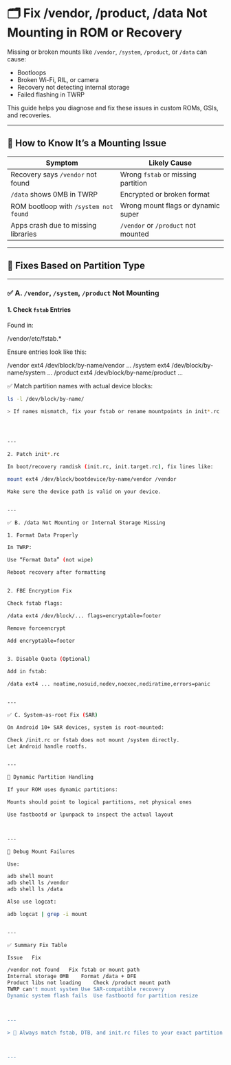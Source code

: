 # 🗂️ Fix /vendor, /product, /data Not Mounting in ROM or Recovery

Missing or broken mounts like `/vendor`, `/system`, `/product`, or `/data` can cause:
- Bootloops
- Broken Wi-Fi, RIL, or camera
- Recovery not detecting internal storage
- Failed flashing in TWRP

This guide helps you diagnose and fix these issues in custom ROMs, GSIs, and recoveries.

---

## 🧪 How to Know It’s a Mounting Issue

| Symptom                                 | Likely Cause             |
|-----------------------------------------|--------------------------|
| Recovery says `/vendor` not found       | Wrong `fstab` or missing partition |
| `/data` shows 0MB in TWRP               | Encrypted or broken format |
| ROM bootloop with `/system not found`   | Wrong mount flags or dynamic super |
| Apps crash due to missing libraries     | `/vendor` or `/product` not mounted |

---

## 🔧 Fixes Based on Partition Type

---

### ✅ A. `/vendor`, `/system`, `/product` Not Mounting

#### 1. Check `fstab` Entries

Found in:

/vendor/etc/fstab.*

Ensure entries look like this:

/vendor ext4 /dev/block/by-name/vendor ... /system ext4 /dev/block/by-name/system ... /product ext4 /dev/block/by-name/product ...

✅ Match partition names with actual device blocks:
```bash
ls -l /dev/block/by-name/

> If names mismatch, fix your fstab or rename mountpoints in init*.rc




---

2. Patch init*.rc

In boot/recovery ramdisk (init.rc, init.target.rc), fix lines like:

mount ext4 /dev/block/bootdevice/by-name/vendor /vendor

Make sure the device path is valid on your device.


---

✅ B. /data Not Mounting or Internal Storage Missing

1. Format Data Properly

In TWRP:

Use “Format Data” (not wipe)

Reboot recovery after formatting


2. FBE Encryption Fix

Check fstab flags:

/data ext4 /dev/block/... flags=encryptable=footer

Remove forceencrypt

Add encryptable=footer


3. Disable Quota (Optional)

Add in fstab:

/data ext4 ... noatime,nosuid,nodev,noexec,nodiratime,errors=panic


---

✅ C. System-as-root Fix (SAR)

On Android 10+ SAR devices, system is root-mounted:

Check /init.rc or fstab does not mount /system directly.
Let Android handle rootfs.


---

🧠 Dynamic Partition Handling

If your ROM uses dynamic partitions:

Mounts should point to logical partitions, not physical ones

Use fastbootd or lpunpack to inspect the actual layout



---

🧪 Debug Mount Failures

Use:

adb shell mount
adb shell ls /vendor
adb shell ls /data

Also use logcat:

adb logcat | grep -i mount


---

✅ Summary Fix Table

Issue	Fix

/vendor not found	Fix fstab or mount path
Internal storage 0MB	Format /data + DFE
Product libs not loading	Check /product mount path
TWRP can't mount system	Use SAR-compatible recovery
Dynamic system flash fails	Use fastbootd for partition resize



---

> 🧠 Always match fstab, DTB, and init.rc files to your exact partition layout — most mounting issues are just misnamed blocks!



---
